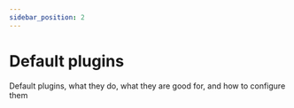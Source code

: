 ```yaml
---
sidebar_position: 2
---
```


# Default plugins

Default plugins, what they do, what they are good for, and how to configure them